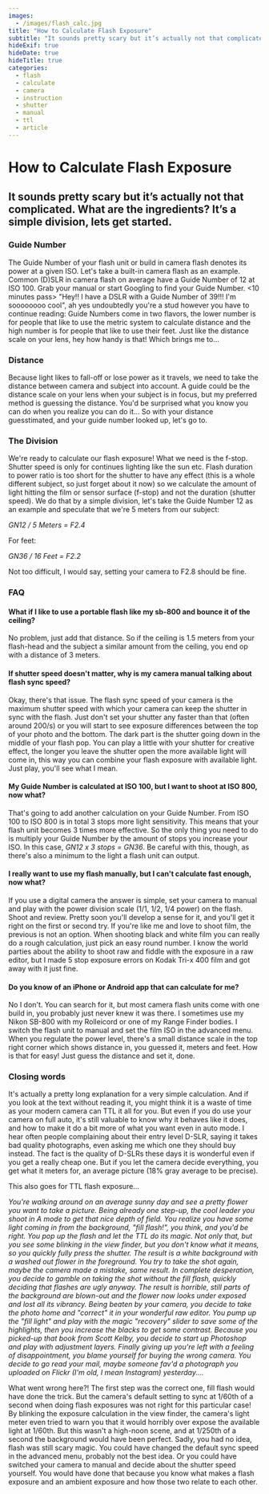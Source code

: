 ```yaml
---
images:
  - /images/flash_calc.jpg
title: "How to Calculate Flash Exposure"
subtitle: "It sounds pretty scary but it’s actually not that complicated. What are the ingredients? It’s a simple division, lets get started."
hideExif: true
hideDate: true
hideTitle: true
categories:
  - flash
  - calculate
  - camera
  - instruction
  - shutter
  - manual
  - ttl
  - article
---
```


# How to Calculate Flash Exposure

## It sounds pretty scary but it’s actually not that complicated. What are the ingredients? It’s a simple division, lets get started.

### Guide Number

The Guide Number of your flash unit or build in camera flash denotes its power at a given ISO. Let's take a built-in camera flash as an example. Common (D)SLR in camera flash on average have a Guide Number of 12 at ISO 100. Grab your manual or start Googling to find your Guide Number. <10 minutes pass> "Hey!! I have a DSLR with a Guide Number of 39!!! I'm soooooooo cool", ah yes undoubtedly you're a stud however you have to continue reading: Guide Numbers come in two flavors, the lower number is for people that like to use the metric system to calculate distance and the high number is for people that like to use their feet. Just like the distance scale on your lens, hey how handy is that! Which brings me to...

### Distance

Because light likes to fall-off or lose power as it travels, we need to take the distance between camera and subject into account. A guide could be the distance scale on your lens when your subject is in focus, but my preferred method is guessing the distance. You'd be surprised what you know you can do when you realize you can do it... So with your distance guesstimated, and your guide number looked up, let's go to.

### The Division

We're ready to calculate our flash exposure! What we need is the f-stop. Shutter speed is only for continues lighting like the sun etc. Flash duration to power ratio is too short for the shutter to have any effect (this is a whole different subject, so just forget about it now) so we calculate the amount of light hitting the film or sensor surface (f-stop) and not the duration (shutter speed). We do that by a simple division, let's take the Guide Number 12 as an example and speculate that we're 5 meters from our subject:

_GN12 / 5 Meters = F2.4_

For feet:

_GN36 / 16 Feet = F2.2_

Not too difficult, I would say, setting your camera to F2.8 should be fine.

### FAQ

#### What if I like to use a portable flash like my sb-800 and bounce it of the ceiling?

No problem, just add that distance. So if the ceiling is 1.5 meters from your flash-head and the subject a similar amount from the ceiling, you end op with a distance of 3 meters.

#### If shutter speed doesn't matter, why is my camera manual talking about flash sync speed?

Okay, there's that issue. The flash sync speed of your camera is the maximum shutter speed with which your camera can keep the shutter in sync with the flash. Just don't set your shutter any faster than that (often around 200/s) or you will start to see exposure differences between the top of your photo and the bottom. The dark part is the shutter going down in the middle of your flash pop. You can play a little with your shutter for creative effect, the longer you leave the shutter open the more available light will come in, this way you can combine your flash exposure with available light. Just play, you'll see what I mean.

#### My Guide Number is calculated at ISO 100, but I want to shoot at ISO 800, now what?

That's going to add another calculation on your Guide Number. From ISO 100 to ISO 800 is in total 3 stops more light sensitivity. This means that your flash unit becomes 3 times more effective. So the only thing you need to do is multiply your Guide Number by the amount of stops you increase your ISO. In this case, _GN12 x 3 stops = GN36_. Be careful with this, though, as there's also a minimum to the light a flash unit can output.

#### I really want to use my flash manually, but I can't calculate fast enough, now what?

If you use a digital camera the answer is simple, set your camera to manual and play with the power division scale (1/1, 1/2, 1/4 power) on the flash. Shoot and review. Pretty soon you'll develop a sense for it, and you'll get it right on the first or second try. If you're like me and love to shoot film, the previous is not an option. When shooting black and white film you can really do a rough calculation, just pick an easy round number. I know the world parties about the ability to shoot raw and fiddle with the exposure in a raw editor, but I made 5 stop exposure errors on Kodak Tri-x 400 film and got away with it just fine.

#### Do you know of an iPhone or Android app that can calculate for me?

No I don't. You can search for it, but most camera flash units come with one build in, you probably just never knew it was there. I sometimes use my Nikon SB-800 with my Rolleicord or one of my Range Finder bodies. I switch the flash unit to manual and set the film ISO in the advanced menu. When you regulate the power level, there's a small distance scale in the top right corner which shows distance in, you guessed it, meters and feet. How is that for easy! Just guess the distance and set it, done.

### **Closing words**

It's actually a pretty long explanation for a very simple calculation. And if you look at the text without reading it, you might think it is a waste of time as your modern camera can TTL it all for you. But even if you do use your camera on full auto, it's still valuable to know why it behaves like it does, and how to make it do a bit more of what you want even in auto mode. I hear often people complaining about their entry level D-SLR, saying it takes bad quality photographs, even asking me which one they should buy instead. The fact is the quality of D-SLRs these days it is wonderful even if you get a really cheap one. But if you let the camera decide everything, you get what it meters for, an average picture (18% gray average to be precise).

This also goes for TTL flash exposure...

_You're walking around on an average sunny day and see a pretty flower you want to take a picture. Being already one step-up, the cool leader you shoot in A mode to get that nice depth of field. You realize you have some light coming in from the background, "fill flash!", you think, and you'd be right. You pop up the flash and let the TTL do its magic. Not only that, but you see some blinking in the view finder, but you don't know what it means, so you quickly fully press the shutter. The result is a white background with a washed out flower in the foreground. You try to take the shot again, maybe the camera made a mistake, same result. In complete desperation, you decide to gamble on taking the shot without the fill flash, quickly deciding that flashes are ugly anyway. The result is horrible, still parts of the background are blown-out and the flower now looks under exposed and lost all its vibrancy. Being beaten by your camera, you decide to take the photo home and "correct" it in your wonderful raw editor. You pump up the "fill light" and play with the magic "recovery" slider to save some of the highlights, then you increase the blacks to get some contrast. Because you picked-up that book from Scott Kelby, you decide to start up Photoshop and play with adjustment layers. Finally giving up you're left with a feeling of disappointment, you blame yourself for buying the wrong camera. You decide to go read your mail, maybe someone fav'd a photograph you uploaded on Flickr (I'm old, I mean Instagram) yesterday...._

What went wrong here?! The first step was the correct one, fill flash would have done the trick. But the camera's default setting to sync at 1/60th of a second when doing flash exposures was not right for this particular case! By blinking the exposure calculation in the view finder, the camera's light meter even tried to warn you that it would horribly over expose the available light at 1/60th. But this wasn't a high-noon scene, and at 1/250th of a second the background would have been perfect. Sadly, you had no idea, flash was still scary magic. You could have changed the default sync speed in the advanced menu, probably not the best idea. Or you could have switched your camera to manual and decide about the shutter speed yourself. You would have done that because you know what makes a flash exposure and an ambient exposure and how those two relate to each other.

<script type="application/ld+json">
{
  "@context": "https://schema.org",
  "@type": "FAQPage",
  "mainEntity": [
    {
      "@type": "Question",
      "name": "How do I manually calculate the exposure settings for my camera when using a strobe or a flash?",
      "acceptedAnswer": {
        "@type": "Answer",
        "text": "Flash exposure is set f-stops or the aperture. To get the apatures f value we need to devide the flash units Guide Nummer (GN) with the distance in meters or feet. Here's an example in meter, lets say we're 5 meters from our subject: <b>GN12 / 5 Meters = F2.4</b>. The Guide Number 12 is common for popup flashes, the Guide Number is always given of for a specific iso setting so make sure your camera is set to that (for digital camera's this is usually the native ISO for the camera). Guide Number come in a hight and a low number. The low number is for calculating using meters and the high number is for feet. Converting the meters example to feet: GN36 / 16 Feet = F2.2. Note that shutter speed is less important for flash exposure. The shutter takes care of exposing for continues light (sun etc). Just make sure your shutter is around 60th of a second and you should be fine (at the very least below the camera's max sync speed; if you know what that is. Usually around 250th/s)"
      }
    },
    {
      "@type": "Question",
      "name": "What if I like to use a portable flash like my sb-800 and bounce it of the ceiling?",
      "acceptedAnswer": {
        "@type": "Answer",
        "text": "No problem, just add that distance. So if the ceiling is 1.5 meters from your flash-head and the subject a similar amount from the ceiling, you end op with a distance of 3 meters."
      }
    }, {
    "@type": "Question",
    "name": "If shutter speed doesn't matter, why is my camera manual talking about flash sync speed?",
    "acceptedAnswer": {
      "@type": "Answer",
      "text": "Okay, there's that issue. The flash sync speed of your camera is the maximum shutter speed with which your camera can keep the shutter in sync with the flash. Just don't set your shutter any faster than that (often around 200/s) or you will start to see exposure differences between the top of your photo and the bottom. The dark part is the shutter going down in the middle of your flash pop. You can play a little with your shutter for creative effect, the longer you leave the shutter open the more available light will come in, this way you can combine your flash exposure with available light. Just play, you'll see what I mean."
    }
    }, {
    "@type": "Question",
    "name": "My Guide Number is calculated at ISO 100, but I want to shoot at ISO 800, now what?",
    "acceptedAnswer": {
      "@type": "Answer",
      "text": "That's going to add another calculation on your Guide Number. From ISO 100 to ISO 800 is in total 3 stops more light sensitivity. This means that your flash unit becomes 3 times more effective. So the only thing you need to do is multiply your Guide Number by the amount of stops you increase your ISO. In this case, *GN12 x 3 stops = GN36*. Be careful with this, though, as there's also a minimum to the light a flash unit can output."
    }
    }, {
    "@type": "Question",
    "name": "I really want to use my flash manually, but I can't calculate fast enough, now what?",
    "acceptedAnswer": {
      "@type": "Answer",
      "text": "If you use a digital camera the answer is simple, set your camera to manual and play with the power division scale (1/1, 1/2, 1/4 power) on the flash. Shoot and review. Pretty soon you'll develop a sense for it, and you'll get it right on the first or second try. If you're like me and love to shoot film, the previous is not an option. When shooting black and white film you can really do a rough calculation, just pick an easy round number. I know the world parties about the ability to shoot raw and fiddle with the exposure in a raw editor, but I made 5 stop exposure errors on Kodak Tri-x 400 film and got away with it just fine."
    }
    }, {
    "@type": "Question",
    "name": "Do you know of an iPhone or Android app that can calculate for me?",
    "acceptedAnswer": {
      "@type": "Answer",
      "text":"No I don't. You can search for it, but most camera flash units come with one build in, you probably just never knew it was there. I sometimes use my Nikon SB-800 with my Rolleicord or one of my Range Finder bodies. I switch the flash unit to manual and set the film ISO in the advanced menu. When you regulate the power level, there's a small distance scale in the top right corner which shows distance in, you guessed it, meters and feet. How is that for easy! Just guess the distance and set it, done."}
    }]
}
</script>
